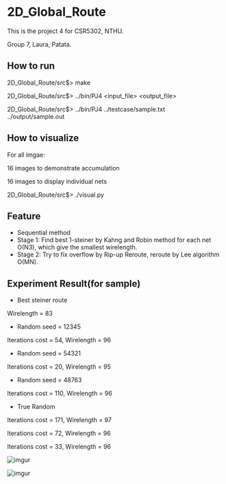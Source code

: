 # 2D_Global_Route

This is the project 4 for CSR5302, NTHU.

Group 7, Laura, Patata.

## How to run

2D_Global_Route/src$> make

2D_Global_Route/src$> ../bin/PJ4 <input_file> <output_file>

2D_Global_Route/src$> ../bin/PJ4 ../testcase/sample.txt ../output/sample.out

## How to visualize

For all imgae:

16 images to demonstrate accumulation

16 images to display individual nets

2D_Global_Route/src$> ./visual.py

## Feature

- Sequential method
- Stage 1: Find best 1-steiner by Kahng and Robin method for each net O(N3), which give the smallest wirelength.
- Stage 2: Try to fix overflow by Rip-up Reroute, reroute by Lee algorithm O(MN).

## Experiment Result(for sample)

- Best steiner route

Wirelength = 83

- Random seed = 12345

Iterations cost = 54, Wirelength = 96

- Random seed = 54321

Iterations cost = 20, Wirelength = 95

- Random seed = 48763

Iterations cost = 110, Wirelength = 96

- True Random

Iterations cost = 171, Wirelength = 97

Iterations cost = 72, Wirelength = 96

Iterations cost = 33, Wirelength = 96

![imgur](https://ibb.co/23DY6zFj)

![imgur](https://ibb.co/9k6Nwcsw)